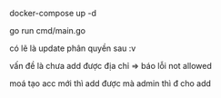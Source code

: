
docker-compose up -d

go run cmd/main.go

có lẽ là update phân quyền sau :v

vấn đề là chưa add được địa chỉ => báo lỗi not allowed

moá tạo acc mới thì add được mà admin thì đ cho add
